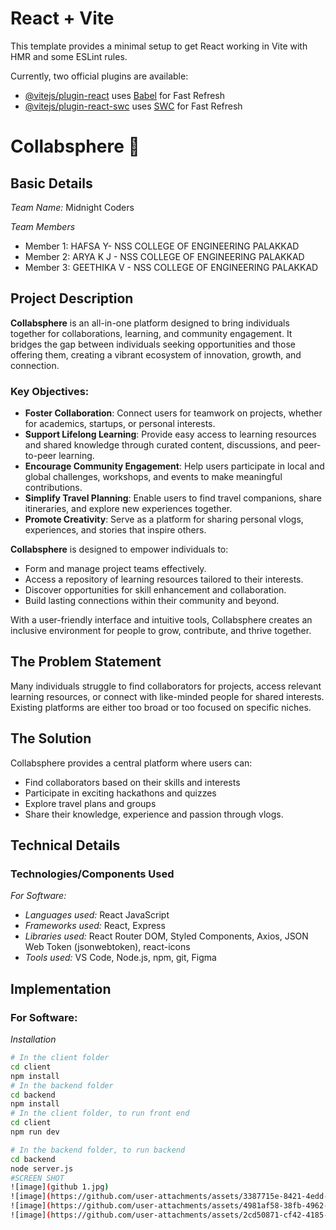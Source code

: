 # React + Vite

This template provides a minimal setup to get React working in Vite with HMR and some ESLint rules.

Currently, two official plugins are available:

- [@vitejs/plugin-react](https://github.com/vitejs/vite-plugin-react/blob/main/packages/plugin-react/README.md) uses [Babel](https://babeljs.io/) for Fast Refresh
- [@vitejs/plugin-react-swc](https://github.com/vitejs/vite-plugin-react-swc) uses [SWC](https://swc.rs/) for Fast Refresh
# Collabsphere 🎯

## Basic Details

*Team Name:* Midnight Coders

*Team Members*
*   Member 1: HAFSA Y- NSS COLLEGE OF ENGINEERING PALAKKAD
*   Member 2: ARYA K J -  NSS COLLEGE OF ENGINEERING PALAKKAD
*   Member 3: GEETHIKA V   - NSS COLLEGE OF ENGINEERING PALAKKAD



## Project Description

**Collabsphere** is an all-in-one platform designed to bring individuals together for collaborations, learning, and community engagement. It bridges the gap between individuals seeking opportunities and those offering them, creating a vibrant ecosystem of innovation, growth, and connection.

### Key Objectives:
- **Foster Collaboration**: Connect users for teamwork on projects, whether for academics, startups, or personal interests.
- **Support Lifelong Learning**: Provide easy access to learning resources and shared knowledge through curated content, discussions, and peer-to-peer learning.
- **Encourage Community Engagement**: Help users participate in local and global challenges, workshops, and events to make meaningful contributions.
- **Simplify Travel Planning**: Enable users to find travel companions, share itineraries, and explore new experiences together.
- **Promote Creativity**: Serve as a platform for sharing personal vlogs, experiences, and stories that inspire others.

**Collabsphere** is designed to empower individuals to:
- Form and manage project teams effectively.
- Access a repository of learning resources tailored to their interests.
- Discover opportunities for skill enhancement and collaboration.
- Build lasting connections within their community and beyond.

With a user-friendly interface and intuitive tools, Collabsphere creates an inclusive environment for people to grow, contribute, and thrive together.

## The Problem Statement

Many individuals struggle to find collaborators for projects, access relevant learning resources, or connect with like-minded people for shared interests. Existing platforms are either too broad or too focused on specific niches.

## The Solution

Collabsphere provides a central platform where users can:
*  Find collaborators based on their skills and interests
*  Participate in exciting hackathons and quizzes
*   Explore travel plans and groups
* Share their knowledge, experience and passion through vlogs.

## Technical Details

### Technologies/Components Used

*For Software:*

*   *Languages used:*
    React JavaScript
*   *Frameworks used:*
    React, Express
*   *Libraries used:*
    React Router DOM, Styled Components, Axios, JSON Web Token (jsonwebtoken), react-icons
*   *Tools used:*
    VS Code, Node.js, npm, git, Figma


## Implementation

### For Software:

*Installation*
```bash
# In the client folder
cd client
npm install
# In the backend folder
cd backend
npm install
# In the client folder, to run front end
cd client
npm run dev

# In the backend folder, to run backend
cd backend
node server.js
#SCREEN SHOT
![image](github 1.jpg)
![image](https://github.com/user-attachments/assets/3387715e-8421-4edd-bd43-8f7cf495f602)
![image](https://github.com/user-attachments/assets/4981af58-38fb-4962-a44c-e179e0469704)
![image](https://github.com/user-attachments/assets/2cd50871-cf42-4185-b3d4-41d3d06ee41b)



